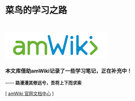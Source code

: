 # 菜鸟的学习之路

<br>

![欢迎使用amWiki！](amWiki/images/logo.png "欢迎使用amWiki！")  

### 本文库借助amWiki记录了一些学习笔记，正在补充中！
—— **路漫漫其修远兮，吾将上下而求索**  

[ [amWiki 官网文档中心](https://amwiki.org/doc/) ]
